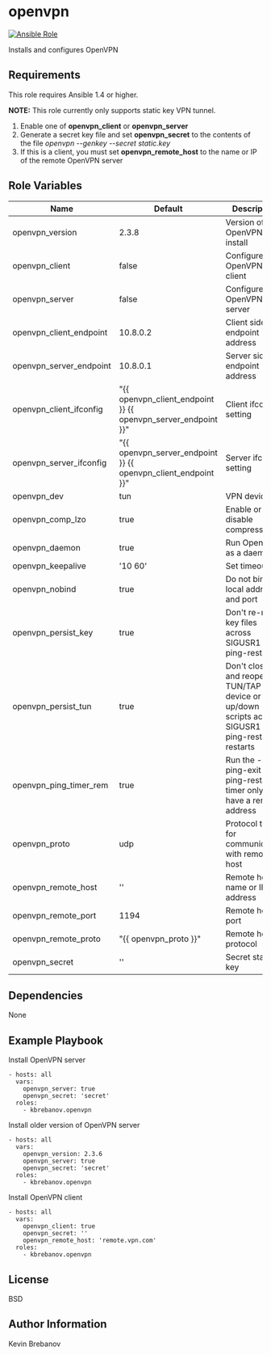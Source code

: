 openvpn
=======

[![Ansible Role](https://img.shields.io/ansible/role/5761.svg)](https://galaxy.ansible.com/list#/roles/5761)

Installs and configures OpenVPN

Requirements
------------

This role requires Ansible 1.4 or higher.

**NOTE:** This role currently only supports static key VPN tunnel.

1. Enable one of **openvpn_client** or **openvpn_server**
2. Generate a secret key file and set **openvpn_secret** to the contents of the file
   *openvpn --genkey --secret static.key*
3. If this is a client, you must set **openvpn_remote_host** to the name or IP of the remote OpenVPN server

Role Variables
--------------

| Name                    | Default                                                       | Description                                                                                            |
|-------------------------|---------------------------------------------------------------|--------------------------------------------------------------------------------------------------------|
| openvpn_version         | 2.3.8                                                         | Version of OpenVPN to install                                                                          |
| openvpn_client          | false                                                         | Configure OpenVPN client                                                                               |
| openvpn_server          | false                                                         | Configure OpenVPN server                                                                               |
| openvpn_client_endpoint | 10.8.0.2                                                      | Client side endpoint address                                                                           |
| openvpn_server_endpoint | 10.8.0.1                                                      | Server side endpoint address                                                                           |
| openvpn_client_ifconfig | "{{ openvpn_client_endpoint }} {{ openvpn_server_endpoint }}" | Client ifconfig setting                                                                                |
| openvpn_server_ifconfig | "{{ openvpn_server_endpoint }} {{ openvpn_client_endpoint }}" | Server ifconfig setting                                                                                |
| openvpn_dev             | tun                                                           | VPN device                                                                                             |
| openvpn_comp_lzo        | true                                                          | Enable or disable compression                                                                          |
| openvpn_daemon          | true                                                          | Run OpenVPN as a daemon                                                                                |
| openvpn_keepalive       | '10 60'                                                       | Set timeouts                                                                                           |
| openvpn_nobind          | true                                                          | Do not bind to local address and port                                                                  |
| openvpn_persist_key     | true                                                          | Don't re-read key files across SIGUSR1 or --ping-restart                                               |
| openvpn_persist_tun     | true                                                          | Don't close and reopen TUN/TAP device or run up/down scripts across SIGUSR1 or --ping-restart restarts |
| openvpn_ping_timer_rem  | true                                                          | Run the --ping-exit / --ping-restart timer only if we have a remote address                            |
| openvpn_proto           | udp                                                           | Protocol to use for communicating with remote host                                                     |
| openvpn_remote_host     | ''                                                            | Remote host name or IP address                                                                         |
| openvpn_remote_port     | 1194                                                          | Remote host port                                                                                       |
| openvpn_remote_proto    | "{{ openvpn_proto }}"                                         | Remote host protocol                                                                                   |
| openvpn_secret          | ''                                                            | Secret static key                                                                                      |

Dependencies
------------

None

Example Playbook
----------------

Install OpenVPN server
```
- hosts: all
  vars:
    openvpn_server: true
    openvpn_secret: 'secret'
  roles:
    - kbrebanov.openvpn
```

Install older version of OpenVPN server
```
- hosts: all
  vars:
    openvpn_version: 2.3.6
    openvpn_server: true
    openvpn_secret: 'secret'
  roles:
    - kbrebanov.openvpn
```

Install OpenVPN client
```
- hosts: all
  vars:
    openvpn_client: true
    openvpn_secret: ''
    openvpn_remote_host: 'remote.vpn.com'
  roles:
    - kbrebanov.openvpn
```

License
-------

BSD

Author Information
------------------

Kevin Brebanov
